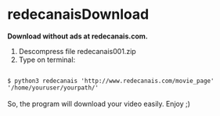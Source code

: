 # redecanaisDownload
<b>Download without ads at redecanais.com.</b>
1. Descompress file redecanais001.zip
2. Type on terminal:
<code>
$ python3 redecanais 'http://www.redecanais.com/movie_page' '/home/youruser/yourpath/'
</code>
<br />
So, the program will download your video easily.
Enjoy ;)
